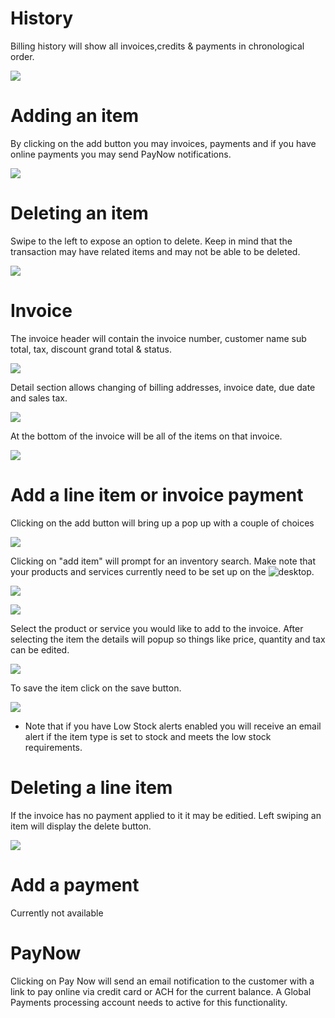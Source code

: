 # History
Billing history will show all invoices,credits & payments in chronological order.

![](https://wiselibrary.blob.core.windows.net/docs/Mobile/BillingHistory.png)

# Adding an item
By clicking on the add button you may invoices, payments and if you have online payments you may send PayNow notifications.

![](https://wiselibrary.blob.core.windows.net/docs/Mobile/BillingButton.png)

# Deleting an item
Swipe to the left to expose an option to delete. Keep in mind that the transaction may have related items and may not be able to be deleted.

![](https://wiselibrary.blob.core.windows.net/docs/Mobile/DeleteBilling.png)

# Invoice

The invoice header will contain the invoice number, customer name sub total, tax, discount grand total & status.

![](https://wiselibrary.blob.core.windows.net/docs/Mobile/InvoiceHeader.png)

Detail section allows changing of billing addresses, invoice date, due date and sales tax.

![](https://wiselibrary.blob.core.windows.net/docs/Mobile/InvoiceDetails.png)

At the bottom of the invoice will be all of the items on that invoice.

![](https://wiselibrary.blob.core.windows.net/docs/Mobile/LineItems.png)

# Add a line item or invoice payment
Clicking on the add button will bring up a pop up with a couple of choices

![](https://wiselibrary.blob.core.windows.net/docs/Mobile/LineItemAdd.png)


Clicking on "add item" will prompt for an inventory search. Make note that your products and services currently need to be set up on the ![desktop](https://docs.wisesoftwareinc.com/enterprise/inventory/inventory-items).

![](https://wiselibrary.blob.core.windows.net/docs/Mobile/InventorySearch.png)

![](https://wiselibrary.blob.core.windows.net/docs/Mobile/InventoryResults.png)

Select the product or service you would like to add to the invoice. After selecting the item the details will popup so things like price, quantity and tax can be edited.

![](https://wiselibrary.blob.core.windows.net/docs/Mobile/AddInventory.png)

To save the item click on the save button.

![](https://wiselibrary.blob.core.windows.net/docs/Mobile/SaveButton.png)

* Note that if you have Low Stock alerts enabled you will receive an email alert if the item type is set to stock and meets the low stock requirements.
   
# Deleting a line item
If the invoice has no payment applied to it it may be editied. Left swiping an item will display the delete button.

![](https://wiselibrary.blob.core.windows.net/docs/Mobile/DeleteLineItem.png)

# Add a payment
Currently not available

# PayNow

Clicking on Pay Now will send an email notification to the customer with a link to pay online via credit card or ACH for the current balance. A Global Payments processing account needs to active for this functionality.





